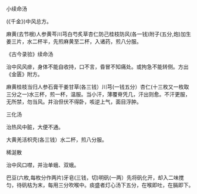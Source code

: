 小续命汤

(《千金》)中风总方。

麻黄(去节根)人参黄芩川芎白芍炙草杏仁防己桂枝防风(各一钱)附子(五分,炮)加生姜三片，水二杯半，先煎麻黄至二杯，入诸药，煎八分服。

《古今录验》续命汤

治中风风痱，身体不能自收持，口不言，昏冒不知痛处。或拘急不能转侧。方出《金匮》附方。

麻黄桂枝当归人参石膏干姜甘草(各三钱）川芎(一钱五分）杏仁(十三枚又一枚取三分之一)水三杯，煎一杯，温服。当小汗，薄覆脊凭几，汗出则愈。不汗更服，无所禁，勿当风。并治但伏不得卧，咳逆上气，面目浮肿。

三化汤

治热风中脏，大便不通。

大黄羌活枳壳(各三钱）水二杯，煎八分服。

稀涎散

治中风口噤，并治单蛾、双蛾。

巴豆(六枚,每枚分作两片)牙皂(三钱，切)明矾(一两）先将矾化开，却入二味搅匀，待矾枯为末，每用三分吹喉中。痰盛者灯心汤下五分，在喉即吐，在膈即下。

